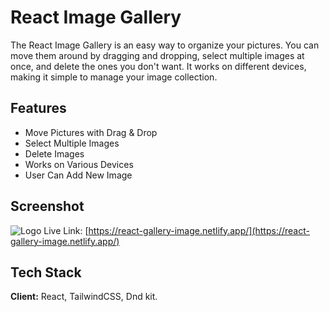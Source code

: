 # React Image Gallery

The React Image Gallery is an easy way to organize your pictures. You can move them around by dragging and dropping, select multiple images at once, and delete the ones you don't want. It works on different devices, making it simple to manage your image collection.

## Features

- Move Pictures with Drag & Drop
- Select Multiple Images
- Delete Images
- Works on Various Devices
- User Can Add New Image

## Screenshot

![Logo](https://i.ibb.co/3MhCXNG/react-gallery.png)
Live Link: [https://react-gallery-image.netlify.app/](https://react-gallery-image.netlify.app/)

## Tech Stack

**Client:** React, TailwindCSS, Dnd kit.
